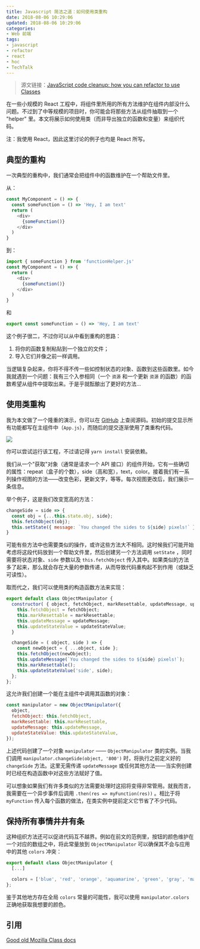 ```yaml
---
title: Javascript 简洁之道：如何使用类重构
date: 2018-08-06 10:29:06
updated: 2018-08-06 10:29:06
categories:
- Web 前端
tags:
- javascript
- refactor
- react
- hoc
- TechTalk
---
```



> 源文链接：[JavaScript code cleanup: how you can refactor to use Classes](https://medium.freecodecamp.org/javascript-code-cleanup-how-you-can-refactor-to-use-classes-3948118e4468)


在一些小规模的 React 工程中，将组件里所用的所有方法维护在组件内部没什么问题。不过到了中等规模的项目时，你可能会将那些方法从组件抽取到一个 "helper" 里。本文将展示如何使用类（而非导出独立的函数和变量）来组织代码。
<!-- more -->

注：我使用 React，因此这里讨论的例子也均是 React 所写。

## 典型的重构

一次典型的重构中，我们通常会把组件中的函数维护在一个帮助文件里。

从：

```javascript
const MyComponent = () => {
  const someFunction = () => 'Hey, I am text'
  return (
    <div>
      {someFunction()}
    </div>
  )
}
```

到：

```javascript
import { someFunction } from 'functionHelper.js'
const MyComponent = () => {
  return (
    <div>
      {someFunction()}
    </div>
  )
}
```

和

```javascript
export const someFunction = () => 'Hey, I am text'
```

这个例子很二，不过你可以从中看到重构的思路：

1. 将你的函数复制粘贴到一个独立的文件；
2. 导入它们并像之前一样调用。

当逻辑复杂起来，你将不得不传一些如控制状态的对象、函数到这些函数里。如今我就遇到一个问题：我有三个入参相同（一个 `资源` 和一个更新 `资源` 的函数）的函数希望从组件中提取出来。于是乎就酝酿出了更好的方法...

## 使用类重构

我为本文做了一个隆重的演示，你可以在 [GitHub](https://github.com/AmberWilkie/class-demo) 上查阅源码。初始的提交显示所有功能都写在主组件中（`App.js`），而随后的提交逐渐使用了类重构代码。



![](https://cdn.joouis.com/how-you-can-refactor-to-use-classes-1.png)



你可以尝试运行该工程，不过请记得 `yarn install` 安装依赖。

我们从一个"获取"对象（通常是请求一个 API 接口）的组件开始，它有一些确切的属性：repeat（盒子的个数），side（高和宽），text，color。接着我们有一系列操作视图的方法——改变色彩，更新文字，等等。每次视图更改后，我们展示一条信息。

举个例子，这是我们改变宽高的方法：

```javascript
changeSide = side => {
  const obj = {...this.state.obj, side};
  this.fetchObject(obj);
  this.setState({ message: `You changed the sides to ${side} pixels!` });
}
```

可能有些方法中也需要类似的操作，或许这些方法大不相同。这时候我们可能开始考虑将这段代码放到一个帮助文件里，然后创建另一个方法调用 `setState` ，同时需要将状态对象、`side` 参数以及 `this.fetchObject` 传入其中。如果类似的方法多了起来，那么就会存在大量的参数传递，从而导致代码重构起不到作用（或缺乏可读性）。

取而代之，我们可以使用类的构造函数方法来实现：

```javascript
export default class ObjectManipulator {
  constructor( { object, fetchObject, markResettable, updateMessage, updateStateValue } ) {
    this.fetchObject = fetchObject;
    this.markResettable = markResettable;
    this.updateMessage = updateMessage;
    this.updateStateValue = updateStateValue;
  }

  changeSide = ( object, side ) => {
    const newObject = { ...object, side };
    this.fetchObject(newObject);
    this.updateMessage(`You changed the sides to ${side} pixels!`);
    this.markResettable();
    this.updateStateValue('side', side);
  };
};
```

这允许我们创建一个能在主组件中调用其函数的对象：

```javascript
const manipulator = new ObjectManipulator({
  object,
  fetchObject: this.fetchObject,
  markResettable: this.markResettable,
  updateMessage: this.updateMessage,
  updateStateValue: this.updateStateValue,
});
```

上述代码创建了一个对象 `manipulator` —— `ObjectManipulator` 类的实例。当我们调用 `manipulator.changeSide(object, '800')` 时，将执行之前定义好的 `changeSide` 方法。这里无需传递 `updateMessage` 或任何其他方法——当实例创建时已经在构造函数中对这些方法赋好了值。

可以想象如果我们有许多类似的方法需要处理时这招将变得非常管用。就我而言，我需要在一个异步事件后调用 `.then(res => myFunction(res))` 。相比于将 `myFunction` 传入每个函数的做法，在类实例中提前定义它节省了不少代码。

## 保持所有事情井井有条

这种组织方法还可以促进代码互不越界。例如在前文的范例里，按钮的颜色维护在一个对应的数组之中，将此常量放到 `ObjectManipulator` 可以确保其不会与应用中的其他 `colors` 冲突：

```javascript
export default class ObjectManipulator {
  [...]

  colors = ['blue', 'red', 'orange', 'aquamarine', 'green', 'gray', 'magenta'];
};
```

鉴于其他地方存在全局 `colors` 常量的可能性，我可以使用 `manipulator.colors` 正确地获取我想要的颜色。

## 引用

[Good old Mozilla Class docs](https://developer.mozilla.org/en-US/docs/Web/JavaScript/Reference/Classes)
